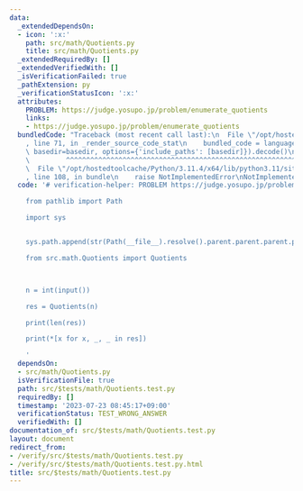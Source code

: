 ```yaml
---
data:
  _extendedDependsOn:
  - icon: ':x:'
    path: src/math/Quotients.py
    title: src/math/Quotients.py
  _extendedRequiredBy: []
  _extendedVerifiedWith: []
  _isVerificationFailed: true
  _pathExtension: py
  _verificationStatusIcon: ':x:'
  attributes:
    PROBLEM: https://judge.yosupo.jp/problem/enumerate_quotients
    links:
    - https://judge.yosupo.jp/problem/enumerate_quotients
  bundledCode: "Traceback (most recent call last):\n  File \"/opt/hostedtoolcache/Python/3.11.4/x64/lib/python3.11/site-packages/onlinejudge_verify/documentation/build.py\"\
    , line 71, in _render_source_code_stat\n    bundled_code = language.bundle(stat.path,\
    \ basedir=basedir, options={'include_paths': [basedir]}).decode()\n          \
    \         ^^^^^^^^^^^^^^^^^^^^^^^^^^^^^^^^^^^^^^^^^^^^^^^^^^^^^^^^^^^^^^^^^^^^^^^^^^^^^^^^^\n\
    \  File \"/opt/hostedtoolcache/Python/3.11.4/x64/lib/python3.11/site-packages/onlinejudge_verify/languages/python.py\"\
    , line 108, in bundle\n    raise NotImplementedError\nNotImplementedError\n"
  code: '# verification-helper: PROBLEM https://judge.yosupo.jp/problem/enumerate_quotients

    from pathlib import Path

    import sys


    sys.path.append(str(Path(__file__).resolve().parent.parent.parent.parent))

    from src.math.Quotients import Quotients



    n = int(input())

    res = Quotients(n)

    print(len(res))

    print(*[x for x, _, _ in res])

    '
  dependsOn:
  - src/math/Quotients.py
  isVerificationFile: true
  path: src/$tests/math/Quotients.test.py
  requiredBy: []
  timestamp: '2023-07-23 08:45:17+09:00'
  verificationStatus: TEST_WRONG_ANSWER
  verifiedWith: []
documentation_of: src/$tests/math/Quotients.test.py
layout: document
redirect_from:
- /verify/src/$tests/math/Quotients.test.py
- /verify/src/$tests/math/Quotients.test.py.html
title: src/$tests/math/Quotients.test.py
---
```

